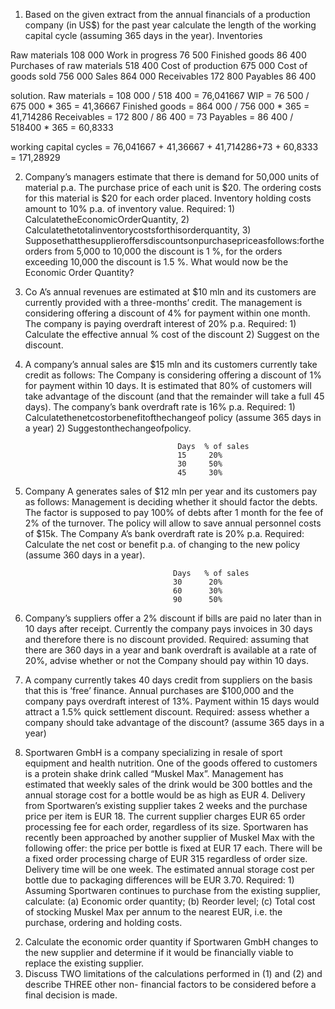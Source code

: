 1. Based on the given extract from the annual financials of a production company (in US$) for the past year calculate the length of the working capital cycle (assuming 365 days in the year).
Inventories

Raw materials   108 000
Work in progress   76 500
Finished goods   86 400
Purchases of raw materials   518 400
Cost of production   675 000
Cost of goods sold   756 000
Sales   864 000
Receivables   172 800
Payables   86 400

solution.
Raw materials =  108 000 / 518 400       = 76,041667
WIP = 76 500 / 675 000 * 365             = 41,36667
Finished goods = 864 000 / 756 000 * 365 = 41,714286
Receivables = 172 800 / 86 400           = 73
Payables = 86 400 / 518400 * 365         = 60,8333

working capital cycles = 76,041667 + 41,36667 + 41,714286+73 + 60,8333 = 171,28929



2. Company’s managers estimate that there is demand for 50,000 units of material p.a. The purchase price of each unit is $20. The ordering costs for this material is $20 for each order placed. Inventory holding costs amount to 10% p.a. of inventory value.
Required:
                1) CalculatetheEconomicOrderQuantity,
                2) Calculatethetotalinventorycostsforthisorderquantity,
                3) Supposethatthesupplieroffersdiscountsonpurchasepriceasfollows:forthe
orders from 5,000 to 10,000 the discount is 1 %, for the orders exceeding 10,000 the discount is 1.5 %. What would now be the Economic Order Quantity?


3. Co A’s annual revenues are estimated at $10 mln and its customers are currently provided with a three-months’ credit. The management is considering offering a discount of 4% for payment within one month. The company is paying overdraft interest of 20% p.a.
Required:
                    1) Calculate the effective annual % cost of the discount
                    2) Suggest on the discount.

4.  A company’s annual sales are $15 mln and its customers currently take credit as
follows:
The Company is considering offering a discount of 1% for payment within 10 days. It is estimated that 80% of customers will take advantage of the discount (and that the remainder will take a full 45 days). The company’s bank overdraft rate is 16% p.a.
Required:
                1) Calculatethenetcostorbenefitofthechangeof policy (assume 365 days in a year)
                2) Suggestonthechangeofpolicy.

                                          Days  % of sales
                                          15     20%
                                          30     50%
                                          45     30%

5. Company A generates sales of $12 mln per year and its customers pay as follows:
Management is deciding whether it should factor the debts. The factor is supposed to pay 100% of debts after 1 month for the fee of 2% of the turnover. The policy will allow to save annual personnel costs of $15k. The Company A’s bank overdraft rate is 20% p.a.
Required: Calculate the net cost or benefit p.a. of changing to the new policy (assume 360 days in a year).

                                        Days   % of sales
                                        30      20%
                                        60      30%
                                        90      50%


6. Company’s suppliers offer a 2% discount if bills are paid no later than in 10 days after receipt. Currently the company pays invoices in 30 days and therefore there is no discount provided.
Required: assuming that there are 360 days in a year and bank overdraft is available at a rate of 20%, advise whether or not the Company should pay within 10 days.


7. A company currently takes 40 days credit from suppliers on the basis that this is ‘free’ finance. Annual purchases are $100,000 and the company pays overdraft interest of 13%. Payment within 15 days would attract a 1.5% quick settlement discount.
Required: assess whether a company should take advantage of the discount? (assume 365 days in a year)


8. Sportwaren GmbH is a company specializing in resale of sport equipment and health nutrition. One of the goods offered to customers is a protein shake drink called “Muskel Max”. Management has estimated that weekly sales of the drink would be 300 bottles and the annual storage cost for a bottle would be as high as EUR 4. Delivery from Sportwaren’s existing supplier takes 2 weeks and the purchase price per item is EUR 18. The current supplier charges EUR 65 order processing fee for each order, regardless of its size. Sportwaren has recently been approached by another supplier of Muskel Max with the following offer: the price per bottle is fixed at EUR 17 each. There will be a fixed order processing charge of EUR 315 regardless of order size. Delivery time will be one week. The estimated annual storage cost per bottle due to packaging differences will be EUR 3.70.
Required: 1) Assuming Sportwaren continues to purchase from the existing supplier, calculate: (a) Economic order quantity; (b) Reorder level; (c) Total cost of stocking Muskel Max per annum to the nearest EUR, i.e. the purchase, ordering and holding costs.
2) Calculate the economic order quantity if Sportwaren GmbH changes to the new supplier and determine if it would be financially viable to replace the existing supplier.
3) Discuss TWO limitations of the calculations performed in (1) and (2) and describe THREE other non- financial factors to be considered before a final decision is made.
